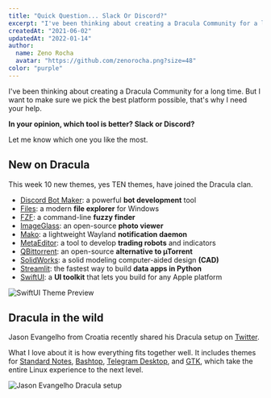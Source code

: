 ```yaml
---
title: "Quick Question... Slack Or Discord?"
excerpt: "I've been thinking about creating a Dracula Community for a long time. But I want to make sure we pick the best platform, that's why I need your help."
createdAt: "2021-06-02"
updatedAt: "2022-01-14"
author:
  name: Zeno Rocha
  avatar: "https://github.com/zenorocha.png?size=48"
color: "purple"
---
```


I've been thinking about creating a Dracula Community for a long time. But I want to make sure we pick the best platform possible, that's why I need your help.

**In your opinion, which tool is better? Slack or Discord?**

Let me know which one you like the most.

## New on Dracula

This week 10 new themes, yes TEN themes, have joined the Dracula clan.

- [Discord Bot Maker](/discordbotmaker): a powerful **bot development** tool
- [Files](/files): a modern **file explorer** for Windows
- [FZF](/fzf): a command-line **fuzzy finder**
- [ImageGlass](/imageglass): an open-source **photo viewer**
- [Mako](/mako): a lightweight Wayland **notification daemon**
- [MetaEditor](/metaeditor): a tool to develop **trading robots** and indicators
- [QBittorrent](/qbittorrent): an open-source **alternative to µTorrent**
- [SolidWorks](/solidworks): a solid modeling computer-aided design **(CAD)**
- [Streamlit](/streamlit): the fastest way to build **data apps in Python**
- [SwiftUI](/swiftui): a **UI toolkit** that lets you build for any Apple platform

![SwiftUI Theme Preview](/static/img/blog/quick-question-slack-or-discord-a.png)

## Dracula in the wild

Jason Evangelho from Croatia recently shared his Dracula setup on [Twitter](https://twitter.com/killyourfm/status/1390220764188663808).

What I love about it is how everything fits together well. It includes themes for [Standard Notes](/standard-notes), [Bashtop](/bashtop), [Telegram Desktop](/telegram), and [GTK](/gtk), which take the entire Linux experience to the next level.

![Jason Evangelho Dracula setup](/static/img/blog/quick-question-slack-or-discord-b.jpeg)
